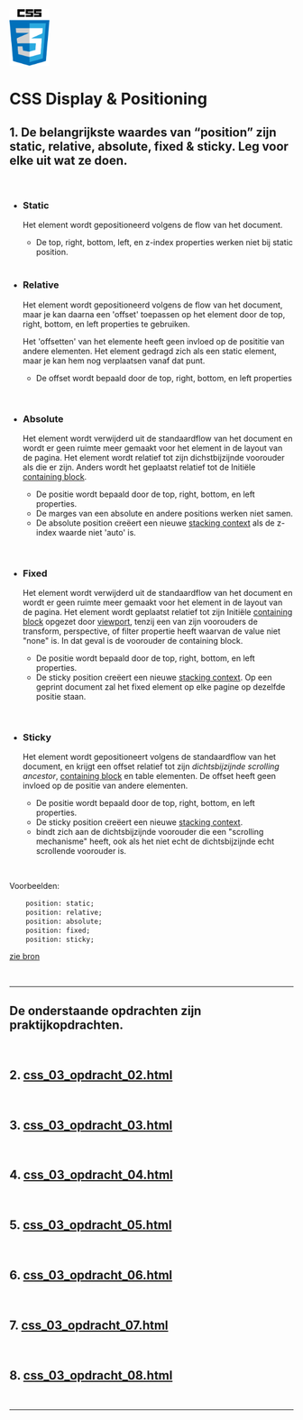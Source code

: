 <img src="../images/css_logo.png" alt="CSS logo" height="100" >

<br>

# CSS Display & Positioning

## 1. De belangrijkste waardes van “position” zijn static, relative, absolute, fixed & sticky. Leg voor elke uit wat ze doen.
<br>

- ### Static
    Het element wordt gepositioneerd volgens de flow van het document.
    
    - De top, right, bottom, left, en z-index properties werken niet bij static position.

    <br>

- ### Relative
    Het element wordt gepositioneerd volgens de flow van het document, maar je kan daarna een 'offset' toepassen op het element door de top, right, bottom, en left properties te gebruiken.
    
    Het 'offsetten' van het elemente heeft geen invloed op de posititie van andere elementen. Het element gedragd zich als een static element, maar je kan hem nog verplaatsen vanaf dat punt.

    - De offset wordt bepaald door de top, right, bottom, en left properties

<br>

- ### Absolute
    Het element wordt verwijderd uit de standaardflow van het document en wordt er geen ruimte meer gemaakt voor het element in de layout van de pagina. Het element wordt relatief tot zijn dichstbijzijnde voorouder als die er zijn. Anders wordt het geplaatst relatief tot de Initiële [containing block](https://developer.mozilla.org/en-US/docs/Web/CSS/Containing_block).

    - De positie wordt bepaald door de top, right, bottom, en left properties.
    - De marges van een absolute en andere positions werken niet samen.
    - De absolute position creëert een nieuwe [stacking context](https://developer.mozilla.org/en-US/docs/Web/CSS/CSS_Positioning/Understanding_z_index/The_stacking_context) als de z-index waarde niet 'auto' is.


<br>

- ### Fixed
    Het element wordt verwijderd uit de standaardflow van het document en wordt er geen ruimte meer gemaakt voor het element in de layout van de pagina. Het element wordt geplaatst relatief tot zijn Initiële [containing block](https://developer.mozilla.org/en-US/docs/Web/CSS/Containing_block) opgezet door [viewport](https://developer.mozilla.org/en-US/docs/Glossary/Viewport), tenzij een van zijn voorouders de transform, perspective, of filter propertie heeft waarvan de value niet "none" is. In dat geval is de voorouder de containing block.

    - De positie wordt bepaald door de top, right, bottom, en left properties.
    - De sticky position creëert een nieuwe [stacking context](https://developer.mozilla.org/en-US/docs/Web/CSS/CSS_Positioning/Understanding_z_index/The_stacking_context). Op een geprint document zal het fixed element op elke pagine op dezelfde positie staan.

<br>

- ### Sticky
    Het element wordt gepositioneert volgens de standaardflow van het document, en krijgt een offset relatief tot zijn *dichtsbijzijnde scrolling ancestor*, [containing block](https://developer.mozilla.org/en-US/docs/Web/CSS/Containing_block) en table elementen. De offset heeft geen invloed op de positie van andere elementen.

    - De positie wordt bepaald door de top, right, bottom, en left properties.
    - De sticky position creëert een nieuwe [stacking context](https://developer.mozilla.org/en-US/docs/Web/CSS/CSS_Positioning/Understanding_z_index/The_stacking_context).
    - bindt zich aan de dichtsbijzijnde voorouder die een "scrolling mechanisme" heeft, ook als het niet echt de dichtsbijzijnde echt scrollende voorouder is.

<br>

Voorbeelden:

        position: static;
        position: relative;
        position: absolute;
        position: fixed;
        position: sticky;

[zie bron](https://developer.mozilla.org/en-US/docs/Web/CSS/position)

<br><hr>

## De onderstaande opdrachten zijn praktijkopdrachten.
<br>

## 2. [css_03_opdracht_02.html](css_03_opdracht_02.html) 
<br>

## 3. [css_03_opdracht_03.html](css_03_opdracht_03.html)
<br>

## 4. [css_03_opdracht_04.html](css_03_opdracht_04.html)
<br>

## 5. [css_03_opdracht_05.html](css_03_opdracht_05.html)
<br>

## 6. [css_03_opdracht_06.html](css_03_opdracht_06.html)
<br>

## 7. [css_03_opdracht_07.html](css_03_opdracht_07.html)
<br>

## 8. [css_03_opdracht_08.html](css_03_opdracht_08.html)

<br><hr>